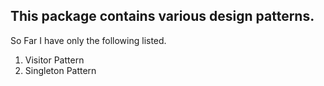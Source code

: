 ## This package contains various design patterns.

So Far I have only the following listed.
1. Visitor Pattern
2. Singleton Pattern